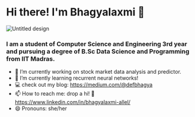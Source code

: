 # Hi there! I'm Bhagyalaxmi 👋

![Untitled design](https://user-images.githubusercontent.com/80905783/210173491-164ac789-c245-463f-92dc-b8808079050b.png)


### I am a student of Computer Science and Engineering 3rd year and pursuing a degree of B.Sc Data Science and Programming from IIT Madras.


- 🔭 I’m currently working on stock market data analysis and predictor.
- 🌱 I’m currently learning recurrent neural networks!
- 💻 check out my blog: https://medium.com/@defbhagya
- 📫 How to reach me: drop a hi! 👋 https://www.linkedin.com/in/bhagyalaxmi-allel/
- 😄 Pronouns: she/her
